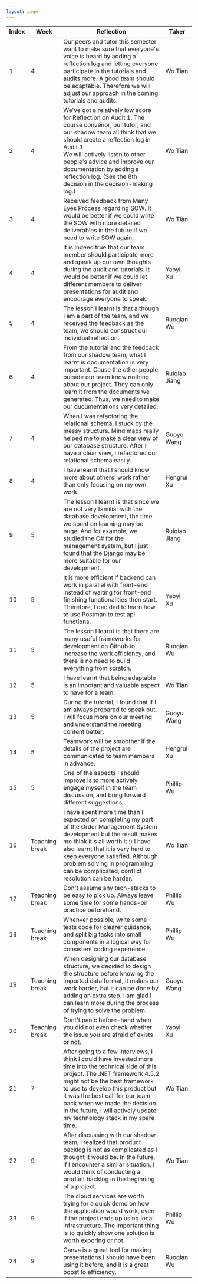 ```yaml
---
layout: page
---
```


| **Index** | **Week**       | **Reflection**                                                                                                                                                                                                                                                                                                                                              | **Taker**     |
| --------- | -------------- | ----------------------------------------------------------------------------------------------------------------------------------------------------------------------------------------------------------------------------------------------------------------------------------------------------------------------------------------------------------- | ------------- |
| 1         | 4              | Our peers and tutor this semester want to make sure that everyone's voice is heard by adding a reflection log and letting everyone participate in the tutorials and audits more. A good team should be adaptable. Therefore we will adjust our approach in the coming tutorials and audits.                                                                 | Wo Tian       |
| 2         | 4              | We've got a relatively low score for Reflection on Audit 1. The course convenor, our tutor, and our shadow team all think that we should create a reflection log in Audit 1. <br/> We will actively listen to other people's advice and improve our documentation by adding a reflection log. (See the 8th decision in the decision-making log.)            | Wo Tian       |
| 3         | 4              | Received feedback from Many Eyes Process regarding SOW. It would be better if we could write the SOW with more detailed deliverables in the future if we need to write SOW again.                                                                                                                                                                           | Wo Tian       |
| 4         | 4              | It is indeed true that our team member should participate more and speak up our own thoughts during the audit and tutorials. It would be better if we could let different members to deliver presentations for audit and encourage everyone to speak.                                                                                                       | Yaoyi Xu      |
| 5         | 4              | The lesson I learnt is that although I am a part of the team, and we received the feedback as the team, we should construct our individual reflection.                                                                                                                                                                                                      | Ruoqian Wu    |
| 6         | 4              | From the tutorial and the feedback from our shadow team, what I learnt is documentation is very important. Cause the other people outside our team know nothing about our project. They can only learn it from the documents we generated. Thus, we need to make our ducumentations very detailed.                                                          | Ruiqiao Jiang |
| 7         | 4              | When I was refactoring the relational schema, I stuck by the messy structure. Mind maps really helped me to make a clear view of our database structure. After I have a clear view, I refactored our relational schema easily.                                                                                                                              | Guoyu Wang    |
| 8         | 4              | I have learnt that I should know more about others' work rather than only focusing on my own work.                                                                                                                                                                                                                                                          | Hengrui Xu    |
| 9         | 5              | The lesson I learnt is that since we are not very familiar with the database development, the time we spent on learning may be huge. And for example, we studied the C# for the management system, but I just found that the Django may be more suitable for our development.                                                                               | Ruiqiao Jiang |
| 10        | 5              | It is more efficient if backend can work in parallel with front-end instead of waiting for front-end finishing functionalities then start. Therefore, I decided to learn how to use Postman to test api functions.                                                                                                                                          | Yaoyi Xu      |
| 11        | 5              | The lesson I learnt is that there are many useful frameworks for development on Github to increase the work efficiency, and there is no need to build everything from scratch.                                                                                                                                                                              | Ruoqian Wu    |
| 12        | 5              | I have learnt that being adaptable is an impotant and valuable aspect to have for a team.                                                                                                                                                                                                                                                                   | Wo Tian       |
| 13        | 5              | During the tutorial, I found that if I am always prepared to speak out, I will focus more on our meeting and understand the meeting content better.                                                                                                                                                                                                         | Guoyu Wang    |
| 14        | 5              | Teamwork will be smoother if the details of the project are communicated to team members in advance.                                                                                                                                                                                                                                                        | Hengrui Xu    |
| 15        | 5              | One of the aspects I should improve is to more actively engage myself in the team discussion, and bring forward different suggestions.                                                                                                                                                                                                                      | Phillip Wu    |
| 16        | Teaching break | I have spent more time than I expected on completing my part of the Order Management System development but the result makes me think it's all worth it :) I have also learnt that it is very hard to keep everyone satisfied. Although problem solving in programming can be complicated, conflict resolution can be harder.                               | Wo Tian       |
| 17        | Teaching break | Don't assume any tech-stacks to be easy to pick up. Always leave some time for some hands-on practice beforehand.                                                                                                                                                                                                                                           | Phillip Wu    |
| 18        | Teaching break | Whenver possible, write some tests code for clearer guidance, and split big tasks into small components in a logical way for consistent coding experience.                                                                                                                                                                                                  | Phillip Wu    |
| 19        | Teaching break | When designing our database structure, we decided to design the structure before knowing the imported data format, it makes our work harder, but it can be done by adding an extra step. I am glad I can learn more during the process of trying to solve the problem.                                                                                      | Guoyu Wang    |
| 20        | Teaching break | Dont't panic before-hand when you did not even check whether the issue you are afraid of exists or not.                                                                                                                                                                                                                                                     | Yaoyi Xu      |
| 21        | 7              | After going to a few interviews, I think I could have invested more time into the technical side of this project. The .NET framework 4.5.2 might not be the best framework to use to develop this product but it was the best call for our team back when we made the decision. In the future, I will actively update my technology stack in my spare time. | Wo Tian       |
| 22        | 9              | After discussing with our shadow team, I realized that product backlog is not as complicated as I thought it would be. In the future, if I encounter a similar situation, I would think of conducting a product backlog in the beginning of a project.                                                                                                      | Wo Tian       |
| 23        | 9              | The cloud services are worth trying for a quick demo on how the application would work, even if the project ends up using local infrastructure. The important thing is to quickly show one solution is worth exporing or not.                                                                                                                               | Phillip Wu    |
| 24        | 9              |  Canva is a great tool for making presentations.I should have been using it before, and it is a great boost to efficiency.                                                                                                        | Ruoqian Wu    |
